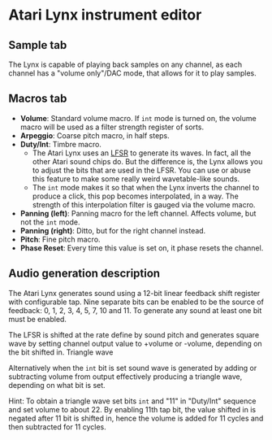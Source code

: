 # Atari Lynx instrument editor

## Sample tab
The Lynx is capable of playing back samples on any channel, as each channel has a "volume only"/DAC mode, that allows for it to play samples.

## Macros tab
- **Volume**: Standard volume macro. If `int` mode is turned on, the volume macro will be used as a filter strength register of sorts.
- **Arpeggio**: Coarse pitch macro, in half steps.
- **Duty/Int**: Timbre macro.
  - The Atari Lynx uses an [LFSR](https://en.wikipedia.org/wiki/Linear-feedback_shift_register) to generate its waves. In fact, all the other Atari sound chips do. But the difference is, the Lynx allows you to adjust the bits that are used in the LFSR. You can use or abuse this feature to make some really weird wavetable-like sounds.
  - The `int` mode makes it so that when the Lynx inverts the channel to produce a click, this pop becomes interpolated, in a way. The strength of this interpolation filter is gauged via the volume macro.
- **Panning (left)**: Panning macro for the left channel. Affects volume, but not the `int` mode.
- **Panning (right)**: Ditto, but for the right channel instead.
- **Pitch**: Fine pitch macro.
- **Phase Reset**: Every time this value is set on, it phase resets the channel.

## Audio generation description

The Atari Lynx generates sound using a 12-bit linear feedback shift register with configurable tap. Nine separate bits can be enabled to be the source of feedback: 0, 1, 2, 3, 4, 5, 7, 10 and 11. To generate any sound at least one bit must be enabled.

The LFSR is shifted at the rate define by sound pitch and generates square wave by setting channel output value to +volume or -volume, depending on the bit shifted in.
Triangle wave

Alternatively when the `int` bit is set sound wave is generated by adding or subtracting volume from output effectively producing a triangle wave, depending on what bit is set.

Hint: To obtain a triangle wave set bits `int` and "11" in "Duty/Int" sequence and set volume to about 22. By enabling 11th tap bit, the value shifted in is negated after 11 bit is shifted in, hence the volume is added for 11 cycles and then subtracted for 11 cycles.
